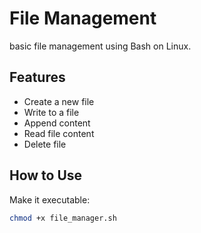 # File Management

basic file management using Bash on Linux.

## Features

- Create a new file
- Write to a file
- Append content
- Read file content
- Delete file

## How to Use

Make it executable:

```bash
chmod +x file_manager.sh